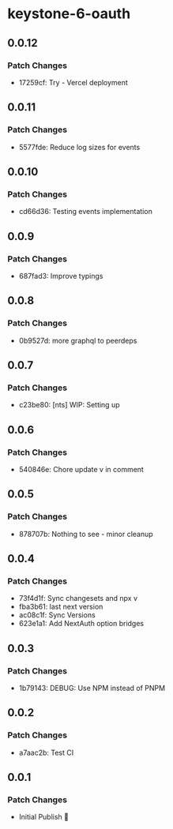 # keystone-6-oauth

## 0.0.12

### Patch Changes

- 17259cf: Try - Vercel deployment

## 0.0.11

### Patch Changes

- 5577fde: Reduce log sizes for events

## 0.0.10

### Patch Changes

- cd66d36: Testing events implementation

## 0.0.9

### Patch Changes

- 687fad3: Improve typings

## 0.0.8

### Patch Changes

- 0b9527d: more graphql to peerdeps

## 0.0.7

### Patch Changes

- c23be80: [nts] WIP: Setting up

## 0.0.6

### Patch Changes

- 540846e: Chore update v in comment

## 0.0.5

### Patch Changes

- 878707b: Nothing to see - minor cleanup

## 0.0.4

### Patch Changes

- 73f4d1f: Sync changesets and npx v
- fba3b61: last next version
- ac08c1f: Sync Versions
- 623e1a1: Add NextAuth option bridges

## 0.0.3

### Patch Changes

- 1b79143: DEBUG: Use NPM instead of PNPM

## 0.0.2

### Patch Changes

- a7aac2b: Test CI

## 0.0.1

### Patch Changes

- Initial Publish 📰
